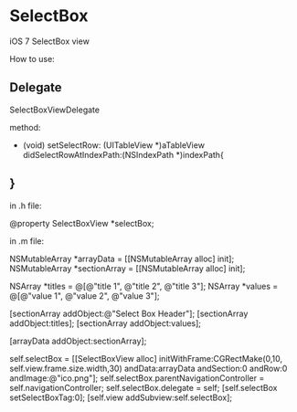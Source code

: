 SelectBox
========

iOS 7 SelectBox view

How to use:

Delegate 
----------------------------------------------------------------------------------------------------------
SelectBoxViewDelegate

method:

- (void) setSelectRow: (UITableView *)aTableView didSelectRowAtIndexPath:(NSIndexPath *)indexPath{
    
}
----------------------------------------------------------------------------------------------------------

in .h file:

@property SelectBoxView *selectBox;

in .m file:

NSMutableArray *arrayData = [[NSMutableArray alloc] init];
NSMutableArray *sectionArray = [[NSMutableArray alloc] init];

NSArray *titles = @[@"title 1", @"title 2", @"title 3"];
NSArray *values = @[@"value 1", @"value 2", @"value 3"];
    
[sectionArray addObject:@"Select Box Header"];
[sectionArray addObject:titles];
[sectionArray addObject:values];

    
[arrayData addObject:sectionArray];

self.selectBox = [[SelectBoxView alloc] initWithFrame:CGRectMake(0,10, self.view.frame.size.width,30) andData:arrayData andSection:0 andRow:0  andImage:@"ico.png"];
self.selectBox.parentNavigationController = self.navigationController;
self.selectBox.delegate = self;
[self.selectBox setSelectBoxTag:0];
[self.view addSubview:self.selectBox];
